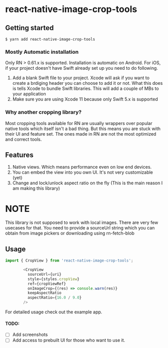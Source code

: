 # react-native-image-crop-tools

## Getting started

`$ yarn add react-native-image-crop-tools`

### Mostly Automatic installation

Only RN > 0.61.x is supported. Installation is automatic on Android. For iOS, if your project doesn't have Swift already set up you need to do following.

1. Add a blank Swift file to your project. Xcode will ask if you want to create a brdiging header you can choose to add it or not. What this does is tells Xcode to bundle Swift libraries. This will add a couple of MBs to your application
2. Make sure you are using Xcode 11 because only Swift 5.x is supported
   
### Why another cropping library?

Most cropping tools available for RN are usually wrappers over popular native tools which itself isn't a bad thing. But this means you are stuck with their UI and feature set. The ones made in RN are not the most optimized and correct tools.

## Features

1. Native views. Which means performance even on low end devices.
2. You can embed the view into you own UI. It's not very customizable (yet)
3. Change and lock/unlock aspect ratio on the fly (This is the main reason I am making this library)

# NOTE

This library is not supposed to work with local images. There are very few usecases for that. You need to provide a sourceUrl string which you can obtain from image pickers or downloading using rn-fetch-blob

## Usage
```javascript
import { CropView } from 'react-native-image-crop-tools';

        <CropView
          sourceUrl={uri}
          style={styles.cropView}
          ref={cropViewRef}
          onImageCrop={(res) => console.warn(res)}
          keepAspectRatio
          aspectRatio={16.0 / 9.0}
        />
```

For detailed usage check out the example app.

#### TODO:

- [ ] Add screenshots
- [ ] Add access to prebuilt UI for those who want to use it.